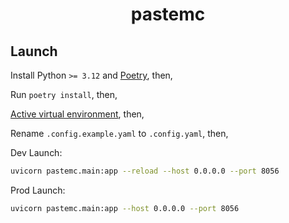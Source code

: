<div align="center">

# pastemc

</div>

## Launch

Install Python `>= 3.12` and [Poetry](https://python-poetry.org/docs/#installation), then,

Run `poetry install`, then,

[Active virtual environment](https://python-poetry.org/docs/basic-usage/#using-your-virtual-environment), then,

Rename `.config.example.yaml` to `.config.yaml`, then,

Dev Launch:

``` bash
uvicorn pastemc.main:app --reload --host 0.0.0.0 --port 8056
```

Prod Launch:

``` bash
uvicorn pastemc.main:app --host 0.0.0.0 --port 8056
```

